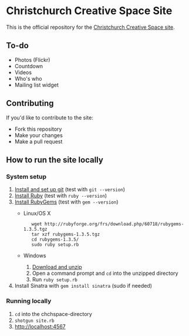 Christchurch Creative Space Site
================================

This is the official repository for the [Christchurch Creative Space site](http://nztech.org/chchspace).

To-do
-----

* Photos (Flickr)
* Countdown
* Videos
* Who's who
* Mailing list widget

Contributing
------------

If you'd like to contribute to the site:

* Fork this repository
* Make your changes
* Make a pull request

How to run the site locally
---------------------------

### System setup

1. [Install and set up git](http://github.com/guides/Home) (test with `git --version`)
1. [Install Ruby](http://www.ruby-lang.org/en/downloads/) (test with `ruby --version`)
2. [Install RubyGems](http://rubyforge.org/frs/?group_id=126) (test with `gem --version`)
    * Linux/OS X
    
             wget http://rubyforge.org/frs/download.php/60718/rubygems-1.3.5.tgz
             tar xzf rubygems-1.3.5.tgz
             cd rubygems-1.3.5/
             sudo ruby setup.rb
    * Windows
        1. [Download and unzip](http://rubyforge.org/frs/download.php/60718/rubygems-1.3.5.zip)
        2. Open a command prompt and `cd` into the unzipped directory
        3. Run `ruby setup.rb`
3. Install Sinatra  with `gem install sinatra` (sudo if needed)

### Running locally

1. `cd` into the chchspace-directory
2. `shotgun site.rb`
3. [http://localhost:4567](http://localhost:4567)